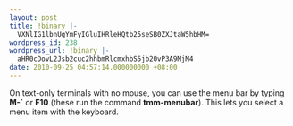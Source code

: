 ```yaml
---
layout: post
title: !binary |-
  VXNlIG1lbnUgYmFyIGluIHRleHQtb25seSB0ZXJtaW5hbHM=
wordpress_id: 238
wordpress_url: !binary |-
  aHR0cDovL2Jsb2cuc2hhbmRlcmxhbS5jb20vP3A9MjM4
date: 2010-09-25 04:57:14.000000000 +08:00
---
```

<p>
On text-only terminals with no mouse, you can use the menu bar by typing <strong>M-`</strong> or <strong>F10</strong> (these run the command <strong>tmm-menubar</strong>). This lets you select a menu item with the keyboard.
</p>
